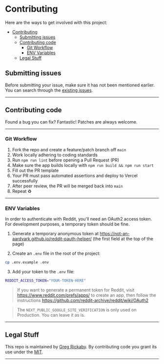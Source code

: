 # Contributing

Here are the ways to get involved with this project:

- [Contributing](#contributing)
  - [Submitting issues](#submitting-issues)
  - [Contributing code](#contributing-code)
    - [Git Workflow](#git-workflow)
    - [ENV Variables](#env-variables)
  - [Legal Stuff](#legal-stuff)

## Submitting issues

Before submitting your issue, make sure it has not been mentioned earlier. You can search through the [existing issues](https://github.com/gregrickaby/reddit-image-viewer/issues).

---

## Contributing code

Found a bug you can fix? Fantastic! Patches are always welcome.

---

### Git Workflow

1. Fork the repo and create a feature/patch branch off `main`
2. Work locally adhering to coding standards
3. Run `npm run lint` before opening a Pull Request (PR)
4. Make sure the app builds locally with `npm run build && npm run start`
5. Fill out the PR template
6. Your PR must pass automated assertions and deploy to Vercel successfully
7. After peer review, the PR will be merged back into `main`
8. Repeat ♻️

---

### ENV Variables

In order to authenticate with Reddit, you'll need an OAuth2 access token. For development purposes, a temporary token should be fine.

1. Generate a temporary anonymous token at <https://not-an-aardvark.github.io/reddit-oauth-helper/> (the first field at the top of the page)

2. Create an `.env` file in the root of the project:

```bash
cp .env.example .env
```

3. Add your token to the `.env` file:

```bash
REDDIT_ACCESS_TOKEN="YOUR-TOKEN-HERE"
```

> If you want to generate a permanent token for Reddit, visit <https://www.reddit.com/prefs/apps/> to create an app, then follow the instructions <https://github.com/reddit-archive/reddit/wiki/OAuth2>

> The `NEXT_PUBLIC_GOOGLE_SITE_VERIFICATION` is only used on Production. You can leave it as is.

---

## Legal Stuff

This repo is maintained by [Greg Rickaby](https://gregrickaby.com/). By contributing code you grant its use under the [MIT](https://github.com/gregrickaby/reddit-image-viewer/blob/main/LICENSE).

---
